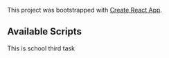 This project was bootstrapped with [Create React App](https://github.com/facebook/create-react-app).

## Available Scripts

This is school third task